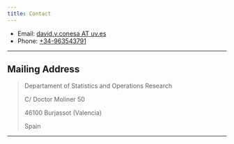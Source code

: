 ```yaml
---
title: Contact
---
```


* Email: [david.v.conesa AT uv.es](mailto:david.v.conesa@uv.es)
* Phone: [+34-963543791](tel:+34-963543791)

---

## Mailing Address

> Departament of Statistics and Operations Research 
> 
> C/ Doctor Moliner 50
>
> 46100 Burjassot (Valencia)
>
> Spain

---
